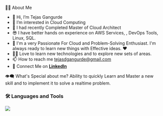 🙋‍♂️ About Me
- 👋 Hi, I’m Tejas Gangurde
- 👀 I’m interested in Cloud Computing
- 🌱 I had recently Completed Master of Cloud Architect
- 😎 I have better hands on experience on AWS Services, , DevOps Tools, Linux, SQL.
- 🥋 I'm a very Passionate For Cloud and Problem-Solving Enthusiast. I'm always ready to learn new things with Effective ideas. ❤
- 👨‍💻 Love to learn new technologies and to explore new sets of areas.
- 📫 How to reach me tejasdgangurde@gmail.com
- 🔗 Connect Me on **[LinkedIn](https://linkedin.com/in/tejasdgangurde)**

👁‍🗨 What's Special about me?
      Ability to quickly Learn and Master a new skill and to implement it to solve a realtime problem.

### 🛠 Languages and Tools  
<!-- Add icons for different tools -->
<p align="left">
  <img src="https://skillicons.dev/icons?i=aws,dynamodb,docker,kubernetes,jenkins,ansible,terraform,prometheus,grafana,git,github,githubactions,wordpress,php,linux,debian,windows,powershell,mysql,postgres,visualstudio,pycharm,bash,maven,nginx,ubuntu,npm,py,vim,nodejs,flask,linkedin,gmail," />
</p>

<!---
tejpatil96k/tejpatil96k is a ✨ special ✨ repository because its `README.md` (this file) appears on your GitHub profile.
You can click the Preview link to take a look at your changes.
--->
